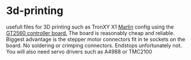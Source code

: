 # 3d-printing
usefull files for 3D printing such as TronXY X1 [Marlin](https://github.com/MarlinFirmware/Marlin) config
using the [GT2560 controller board.](http://www.geeetech.com/wiki/index.php/GT2560)
The board is reasonably cheap and reliable. Biggest advantage is the stepper motor connectors fit in te sockets on the board. No soldering or crimping connectors. Endstops unfortunately not. You will also need servo drivers such as A4988 or TMC2100
